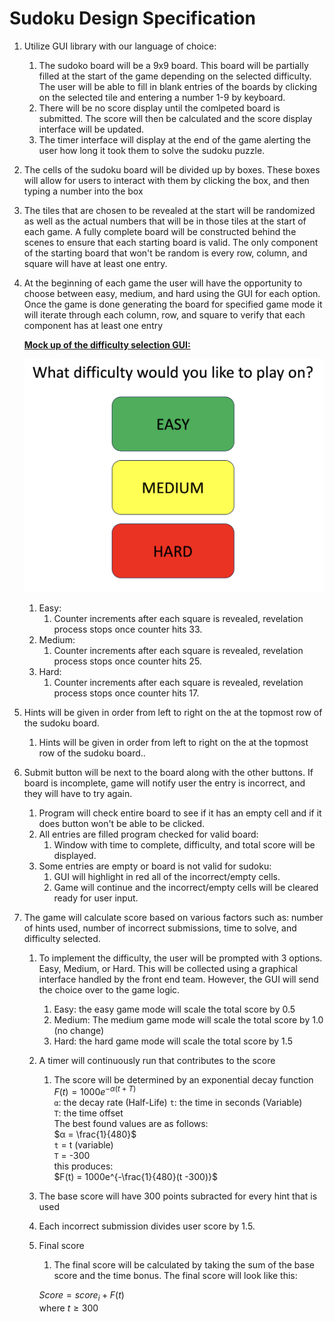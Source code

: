 # Sudoku Design Specification

1. Utilize GUI library with our language of choice:
    1. The sudoko board will be a 9x9 board. This board will be partially filled at the start of the game depending on the selected difficulty. The user will be able to fill in blank entries of the boards by clicking on the selected tile and entering a number 1-9 by keyboard. 
    2. There will be no score display until the comlpeted board is submitted. The score will then be calculated and the score display interface will be updated. 
    3. The timer interface will display at the end of the game alerting the user how long it took them to solve the sudoku puzzle.
2. The cells of the sudoku board will be divided up by boxes. These boxes will allow for users to interact with them by clicking the box, and then typing a number into the box
3. The tiles that are chosen to be revealed at the start will be randomized as well as the actual numbers that will be in those tiles at the start of each game. A fully complete board will be constructed behind the scenes to ensure that each starting board is valid. The only component of the starting board that won't be random is every row, column, and square will have at least one entry.
4. At the beginning of each game the user will have the opportunity to choose between easy, medium, and hard using the GUI for each option. Once the game is done generating the board for specified game mode it will iterate through each column, row, and square to verify that each component has at least one entry

    **<ins>Mock up of the difficulty selection GUI:<ins>**

    ![Difficulty](../images/difficulty.png)

    1. Easy:
        1. Counter increments after each square is revealed, revelation process stops once counter hits 33.
    2. Medium:
        1. Counter increments after each square is revealed, revelation process stops once counter hits 25.
    3. Hard:
        1. Counter increments after each square is revealed, revelation process stops once counter hits 17.
5. Hints will be given in order from left to right on the at the topmost row of the sudoku board.
    1. Hints will be given in order from left to right on the at the topmost row of the sudoku board.. 
6. Submit button will be next to the board along with the other buttons. If board is incomplete, game will notify user the entry is incorrect, and they will have to try again.
    1. Program will check entire board to see if it has an empty cell and if it does button won't be able to be clicked.
    2. All entries are filled program checked for valid board:
        1. Window with time to complete, difficulty, and total score will be displayed. 
    3. Some entries are empty or board is not valid for sudoku:
        1. GUI will highlight in red all of the incorrect/empty cells.
        2. Game will continue and the incorrect/empty cells will be cleared ready for user input.
7. The game will calculate score based on various factors such as: number of hints used, number of incorrect submissions, time to solve, and difficulty selected.
    1. To implement the difficulty, the user will be prompted with 3 options. Easy, Medium, or Hard. This will be collected using a graphical interface handled by the front end team. However, the GUI will send the choice over to the game logic.
        1. Easy: the easy game mode will scale the total score by 0.5
        2. Medium: The medium game mode will scale the total score by 1.0 (no change)
        3. Hard: the hard game mode will scale the total score by 1.5
    2. A timer will continuously run that contributes to the score
        1. The score will be determined by an exponential decay function
            $F(t) = 1000e^{-α(t + T)}$  
            `α`: the decay rate (Half-Life) 
            `t`: the time in seconds (Variable)  
            `T`: the time offset  
            The best found values are as follows:  
            $α = \frac{1}{480}$  
            `t` = t (variable)  
            `T` = -300  
            this produces:  
            $F(t) = 1000e^{-\frac{1}{480}(t -300)}$

    3. The base score will have 300 points subracted for every hint that is used
    4. Each incorrect submission divides user score by 1.5.
    5. Final score
        1. The final score will be calculated by taking the sum of the base score and the time bonus.
        The final score will look like this: 
        
        $Score = score_i + F(t)$  
        where $t \geq 300$